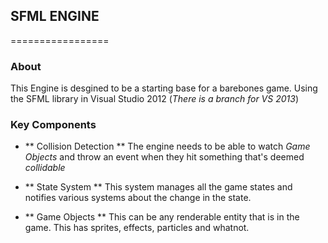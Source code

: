 ## SFML ENGINE ##
=================
### About ###
This Engine is desgined to be a starting base for a barebones game.
Using the SFML library in Visual Studio 2012 (*There is a branch for VS 2013*)


### Key Components ###

- ** Collision Detection **
	The engine needs to be able to watch *Game Objects* and throw 
	an event when they hit something that's deemed *collidable*
	
- ** State System **
	This system manages all the game states and notifies various 
	systems about the change in the state.

- ** Game Objects **
	This can be any renderable entity that is in the game.
	This has sprites, effects, particles and whatnot.
